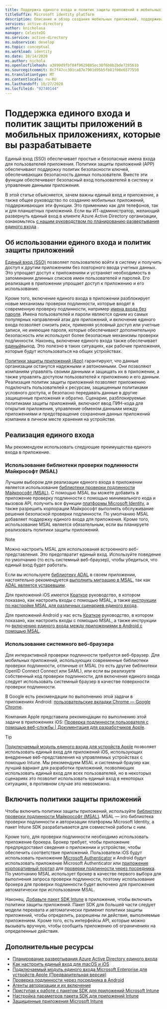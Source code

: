 ```yaml
---
title: Поддержка единого входа и политик защиты приложений в мобильных приложениях, которые вы разрабатываете | Службы
titleSuffix: Microsoft identity platform
description: Описание и обзор создания мобильных приложений, поддерживающих единый вход и политики защиты приложений
services: active-directory
author: knicholasa
manager: CelesteDG
ms.service: active-directory
ms.subservice: develop
ms.topic: conceptual
ms.workload: identity
ms.date: 10/14/2020
ms.author: nichola
ms.openlocfilehash: a3899d9fbf04f9629885ec38f6b0b2bde728561b
ms.sourcegitcommit: 8c7f47cc301ca07e7901d95b5fb81f08e6577550
ms.translationtype: MT
ms.contentlocale: ru-RU
ms.lasthandoff: 10/27/2020
ms.locfileid: "92740144"
---
```

# <a name="support-single-sign-on-and-app-protection-policies-in-mobile-apps-you-develop"></a>Поддержка единого входа и политик защиты приложений в мобильных приложениях, которые вы разрабатываете

Единый вход (SSO) обеспечивает простые и безопасные имена входа для пользователей приложения. Политики защиты приложений (APP) обеспечивают поддержку политик безопасности ключей, обеспечивающих безопасность данных пользователя. Вместе эти функции обеспечивают безопасный вход пользователей в систему и управление данными приложения.

В этой статье объясняется, зачем важны единый вход и приложение, а также общее руководство по созданию мобильных приложений, поддерживающих эти функции. Это применимо как для телефонов, так и для планшетных приложений. Если вы ИТ-администратор, желающий развернуть единый вход в клиенте Azure Active Directory организации, ознакомьтесь [с нашим руководством по планированию развертывания единого входа](../manage-apps/plan-sso-deployment.md) .

## <a name="about-single-sign-on-and-app-protection-policies"></a>Об использовании единого входа и политик защиты приложений

[Единый вход (SSO)](../manage-apps/plan-sso-deployment.md) позволяет пользователю войти в систему и получить доступ к другим приложениям без повторного ввода учетных данных. Это упрощает доступ к приложениям и устраняет необходимость в запоминании длинных списков имен пользователей и паролей. Его реализация в приложении упрощает доступ к приложению и его использование.

Кроме того, включение единого входа в приложении разблокирует новые механизмы проверки подлинности, которые входят в современную проверку подлинности, например [имена входа без пароля](../authentication/concept-authentication-passwordless.md). Имена пользователей и пароли являются одним из самых популярных направлений атак для приложений, и включение единого входа позволяет снизить риск, применяя условный доступ или учетные записи, не имеющие пароля, которые обеспечивают дополнительную безопасность или используют более безопасные механизмы проверки подлинности. Наконец, включение единого входа также обеспечивает [единый](v2-protocols-oidc.md#single-sign-out)выход. Это полезно в таких ситуациях, как рабочие приложения, которые будут использоваться на общих устройствах.

[Политики защиты приложений (App)](/mem/intune/apps/app-protection-policy) гарантируют, что данные организации останутся надежными и автономными. Они позволяют компаниям управлять своими данными и защищать их в приложении, а также управлять доступом пользователей к приложению и его данным. Реализация политик защиты приложений позволяет приложению подключать пользователей к ресурсам, защищенным политиками условного доступа, и безопасно передавать данные в другие защищенные приложения и обратно. Сценарии, разблокируемые политиками защиты приложений, включают ввод ПИН-кода для открытия приложения, управление обменом данными между приложениями и предотвращение сохранения данных приложений компании в личном месте хранения на устройстве.

## <a name="implementing-single-sign-on"></a>Реализация единого входа

Мы рекомендуем использовать следующие преимущества единого входа в приложение.

### <a name="use-microsoft-authentication-library-msal"></a>Использование библиотеки проверки подлинности Майкрософт (MSAL)

Лучшим выбором для реализации единого входа в приложении является использование [библиотеки проверки подлинности Майкрософт (MSAL)](msal-overview.md). С помощью MSAL вы можете добавить в приложение проверку подлинности с помощью минимального кода и вызовов API, получить все функции [платформы Microsoft Identity](/azure/active-directory/develop/), а также разрешить корпорации Майкрософт выполнять обслуживание решения безопасной проверки подлинности. По умолчанию MSAL добавляет поддержку единого входа для приложения. Кроме того, использование MSAL является обязательным, если вы планируете реализовать политики защиты приложений.

> [!NOTE]
> Можно настроить MSAL для использования встроенного веб-представления. Это предотвратит единый вход. Используйте поведение по умолчанию (то есть системный веб-браузер), чтобы убедиться, что единый вход будет работать.

Если вы используете [библиотеку ADAL](../azuread-dev/active-directory-authentication-libraries.md) в своем приложении, настоятельно рекомендуется [выполнить миграцию в MSAL](msal-migration.md), так как [ADAL является устаревшим](https://techcommunity.microsoft.com/t5/azure-active-directory-identity/update-your-applications-to-use-microsoft-authentication-library/ba-p/1257363).

Для приложений iOS имеется [Краткое](quickstart-v2-ios.md) руководство, в котором показано, как настроить входы с помощью MSAL, а также [инструкции по настройке MSAL для различных сценариев единого входа](single-sign-on-macos-ios.md).

Для приложений Android у нас есть [Краткое](quickstart-v2-android.md) руководство, в котором показано, как настроить входы с помощью MSAL, а также инструкции по [включению единого входа между приложениями в Android с помощью MSAL](msal-android-single-sign-on.md).

### <a name="use-the-system-web-browser"></a>Использование системного веб-браузера

Для интерактивной проверки подлинности требуется веб-браузер. Для мобильных приложений, использующих современные библиотеки проверки подлинности, отличные от MSAL (то есть другие библиотеки OpenID Connect Connect или SAML), или если вы реализуете собственный код проверки подлинности, для включения единого входа следует использовать системный браузер в качестве поверхности проверки подлинности.

В Google есть рекомендации по выполнению этой задачи в приложениях Android: [пользовательские вкладки Chrome — Google Chrome](https://developer.chrome.com/multidevice/android/customtabs).

Компания Apple представила рекомендации по выполнению этой задачи в приложениях iOS: [Проверка подлинности пользователя с помощью веб-службы | Документация для разработчиков Apple](https://developer.apple.com/documentation/authenticationservices/authenticating_a_user_through_a_web_service).

> [!TIP]
> [Подключаемый модуль единого входа для устройств Apple](apple-sso-plugin.md) позволяет использовать единый вход для приложений iOS, использующих внедренные веб-представления на управляемых устройствах с помощью Intune. Мы рекомендуем MSAL и системный браузер как лучший вариант для разработки приложений, позволяющих использовать единый вход для всех пользователей, но в некоторых сценариях это позволит использовать единый вход в некоторых ситуациях, в противном случае это невозможно.

## <a name="enable-app-protection-policies"></a>Включить политики защиты приложений

Чтобы включить политики защиты приложений, используйте [библиотеку проверки подлинности Майкрософт (MSAL)](msal-overview.md). MSAL — это библиотека проверки подлинности и авторизации платформы Microsoft Identity, а пакет Intune SDK разрабатывается для совместной работы с ним.

Кроме того, для проверки подлинности необходимо использовать приложение брокера. Брокер требует, чтобы приложение предпредоставил сведения о приложении и устройстве, чтобы обеспечить соответствие приложений. Пользователи iOS будут использовать приложение [Microsoft Authenticator](../user-help/user-help-auth-app-sign-in.md) и Android будут использовать приложение Microsoft Authenticator или [приложение корпоративный портал](https://play.google.com/store/apps/details?id=com.microsoft.windowsintune.companyportal) для [проверки подлинности через посредника](brokered-auth.md). По умолчанию MSAL использует брокер в качестве первого выбора для выполнения запроса проверки подлинности, поэтому использование брокера для проверки подлинности будет включено для приложения автоматически при использовании MSAL.

Наконец, [Добавьте пакет SDK Intune](/mem/intune/developer/app-sdk-get-started) в приложение, чтобы включить политики защиты приложений. Пакет SDK для большей части следует модели перехвата и автоматически применит политики защиты приложений, чтобы определить, разрешены ли действия, выполняемые приложением. Кроме того, есть интерфейсы API, которые можно вызывать вручную, чтобы сообщить приложению об ограничениях на определенные действия.

## <a name="additional-resources"></a>Дополнительные ресурсы

- [Планирование развертывания Azure Active Directory единого входа](../manage-apps/plan-sso-deployment.md)
- [Как настроить единый вход для macOS и iOS](single-sign-on-macos-ios.md)
- [Подключаемый модуль единого входа Microsoft Enterprise для устройств Apple (Предварительная версия)](apple-sso-plugin.md)
- [Проверка подлинности через посредника в Android](brokered-auth.md)
- [Агенты авторизации и их включение](authorization-agents.md)
- [Приступая к работе с пакетом SDK для приложений Microsoft Intune](/mem/intune/developer/app-sdk-get-started)
- [Настройка параметров пакета SDK для приложений Intune](/mem/intune/developer/app-sdk-ios#configure-settings-for-the-intune-app-sdk)
- [Защищенные приложения Microsoft Intune](/mem/intune/apps/apps-supported-intune-apps)
